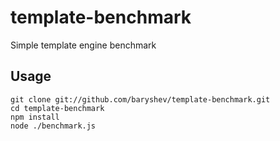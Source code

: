 # template-benchmark

Simple template engine benchmark

## Usage

	git clone git://github.com/baryshev/template-benchmark.git
	cd template-benchmark
	npm install
	node ./benchmark.js
